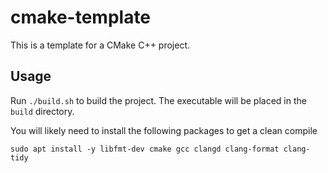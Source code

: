 # cmake-template

This is a template for a CMake C++ project.

## Usage

Run `./build.sh` to build the project. The executable will be placed in the `build` directory.

You will likely need to install the following packages to get a clean compile

    sudo apt install -y libfmt-dev cmake gcc clangd clang-format clang-tidy


